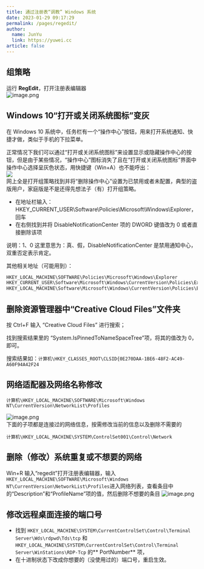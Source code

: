 ```yaml
---
title: 通过注册表“调教” Windows 系统
date: 2023-01-29 09:17:29
permalink: /pages/regedit/
author: 
  name: JunYu
  link: https://yuwei.cc
article: false
---
```

## 组策略
运行 **RegEdit**，打开注册表编辑器  
![image.png](https://f.pz.al/pzal/2023/01/29/52a4a08d1b1f1.png)
## Windows 10“打开或关闭系统图标”变灰
在 Windows 10 系统中，任务栏有一个“操作中心”按钮，用来打开系统通知、快捷才做，类似于手机的下拉菜单。

正常情况下我们可以通过“打开或关闭系统图标”来设置显示或隐藏操作中心的按钮，但是由于某些情况，“操作中心”图标消失了且在“打开或关闭系统图标”界面中操作中心选择呈灰色状态，用快捷键（Win+A）也不能呼出：  
![](https://f.pz.al/pzal/2023/01/29/30f76bb9cb27a.jpg)  
网上全是打开组策略找到并将“删除操作中心”设置为已禁用或者未配置，典型的盗版用户，家庭版是不是还得先想法子（有）打开组策略。

- 在地址栏输入：HKEY_CURRENT_USER\Software\Policies\Microsoft\Windows\Explorer，回车
- 在右侧找到并将 DisableNotificationCenter 项的 DWORD 键值改为 0 或者直接删除该项

说明：1、0 这里意思为：真、假，DisableNotificationCenter 是禁用通知中心，双重否定表示肯定。

其他相关地址（可能用到）：
```bash
HKEY_LOCAL_MACHINE\SOFTWARE\Policies\Microsoft\Windows\Explorer
HKEY_CURRENT_USER\Software\Microsoft\Windows\CurrentVersion\Policies\Explore
HKEY_LOCAL_MACHINE\Software\Microsoft\Windows\CurrentVersion\Policies\Explorer
```
## 删除资源管理器中“Creative Cloud Files”文件夹
按 Ctrl+F 输入 “Creative Cloud Files” 进行搜索；

找到搜索结果里的 “System.IsPinnedToNameSpaceTree”项，将其的值改为 0，即可。

搜索结果如：`计算机\HKEY_CLASSES_ROOT\CLSID{0E270DAA-1BE6-48F2-AC49-A60F94A42F24`
## 网络适配器及网络名称修改
```basic
计算机\HKEY_LOCAL_MACHINE\SOFTWARE\Microsoft\Windows NT\CurrentVersion\NetworkList\Profiles
```
![image.png](https://f.pz.al/pzal/2023/01/29/99ed67f9a2ba3.png)  
下面的子项都是连接过的网络信息，按需修改当前的信息以及删除不需要的
```basic
计算机\HKEY_LOCAL_MACHINE\SYSTEM\ControlSet001\Control\Network
```
## 删除（修改）系统重复或不想要的网络
Win+R 输入“regedit”打开注册表编辑器，输入`HKEY_LOCAL_MACHINE\SOFTWARE\Microsoft\Windows NT\CurrentVersion\NetworkList\Profiles`进入网络列表，查看条目中的“Description”和“ProfileName”项的值，然后删除不想要的条目
![image.png](https://f.pz.al/pzal/2023/01/29/aea062af71628.png)
## 修改远程桌面连接的端口号
- 找到 `HKEY_LOCAL_MACHINE\SYSTEM\CurrentControlSet\Control\Terminal Server\Wds\rdpwd\Tds\tcp` 和 `HKEY_LOCAL_MACHINE\SYSTEM\CurrentControlSet\Control\Terminal Server\WinStations\RDP-Tcp` 的** PortNumber** 项，
- 在十进制状态下改成你想要的（没使用过的）端口号，重启生效。